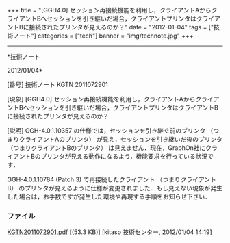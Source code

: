 ﻿+++
title = "[GGH4.0] セッション再接続機能を利用し，クライアントAからクライアントBへセッションを引き継いだ場合，クライアントプリンタはクライアントBに接続されたプリンタが見えるのか？"
date = "2012-01-04"
tags = ["技術ノート"]
categories = ["tech"]
banner = "img/technote.jpg"
+++

-----------------------------------------------------------------------------------------------------------------------------

*技術ノート

2012/01/04*


[番号]
技術ノート KGTN 2011072901

[現象]
[GGH4.0]
セッション再接続機能を利用し，クライアントAからクライアントBへセッションを引き継いだ場合，クライアントプリンタはクライアントBに接続されたプリンタが見えるのか？

[説明]
GGH-4.0.1.10357 の仕様では，セッションを引き継ぐ前のプリンタ
（つまりクライアントAのプリンタ）
が見え，セッションを引き継いだ後のプリンタ
（つまりクライアントBのプリンタ）
は見えません．現在，GraphOn社にクライアントBのプリンタが見える動作になるよう，機能要求を行っている状況です．

GGH-4.0.1.10784 (Patch 3) で再接続したクライアント
（つまりクライアントB）
のプリンタが見えるように仕様が変更されました．もし見えない現象が発生した場合は，お手数ですが発生した環境や再現する手順をお知らせ下さい．


### ファイル

 
 


[KGTN2011072901.pdf](http://techreport.kitasp.net/attachments/download/585/KGTN2011072901.pdf)
 [(53.3 KB)] [kitasp 技術センター, 2012/01/04
14:19]


 


 

